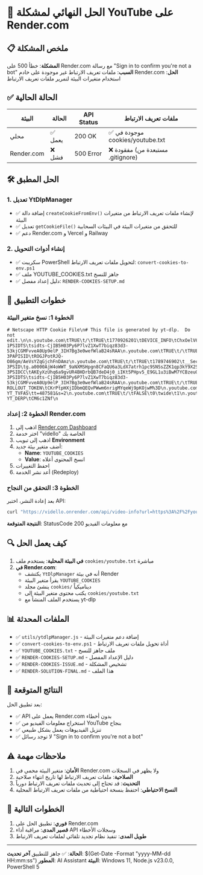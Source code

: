 # 🚀 الحل النهائي لمشكلة YouTube على Render.com

## 📋 ملخص المشكلة

**المشكلة**: خطأ 500 على Render.com مع رسالة "Sign in to confirm you're not a bot"
**السبب**: ملفات تعريف الارتباط غير موجودة على خادم Render.com
**الحل**: استخدام متغيرات البيئة لتمرير ملفات تعريف الارتباط

## ✅ الحالة الحالية

| البيئة | الحالة | API Status | ملفات تعريف الارتباط |
|--------|--------|------------|----------------------|
| محلي | ✅ يعمل | 200 OK | ✅ موجودة في cookies/youtube.txt |
| Render.com | ❌ فشل | 500 Error | ❌ مفقودة (مستبعدة من .gitignore) |

## 🛠️ الحل المطبق

### 1. تعديل YtDlpManager
- ✅ إضافة دالة `createCookieFromEnv()` لإنشاء ملفات تعريف الارتباط من متغيرات البيئة
- ✅ تعديل `getCookieFile()` للتحقق من متغيرات البيئة في البيئات السحابية
- ✅ دعم Render.com و Vercel و Railway

### 2. إنشاء أدوات التحويل
- ✅ سكريبت PowerShell لتحويل ملفات تعريف الارتباط: `convert-cookies-to-env.ps1`
- ✅ ملف YOUTUBE_COOKIES.txt جاهز للنسخ
- ✅ دليل إعداد مفصل: `RENDER-COOKIES-SETUP.md`

## 📝 خطوات التطبيق

### الخطوة 1: نسخ متغير البيئة
```
# Netscape HTTP Cookie File\n# This file is generated by yt-dlp.  Do not edit.\n\n.youtube.com\tTRUE\t/\tTRUE\t1770926201\tDEVICE_INFO\tChxOelV6T0RreU5UVTVOak14TXpFek5UZzJPUT09EPnEg8UGGOPJ/sQG\n.youtube.com\tTRUE\t/\tTRUE\t1755376000\tGPS\t1\n.youtube.com\tTRUE\t/\tFALSE\t0\tPREF\ttz=UTC&f5=20000&f7=100&f4=4010000&hl=en\n.youtube.com\tTRUE\t/\tTRUE\t0\tSOCS\tCAI\n.youtube.com\tTRUE\t/\tTRUE\t1770926201\tVISITOR_INFO1_LIVE\tSVw2wypqibc\n.youtube.com\tTRUE\t/\tTRUE\t1770926201\tVISITOR_PRIVACY_METADATA\tCgJNQRIEGgAgGQ%3D%3D\n.youtube.com\tTRUE\t/\tTRUE\t0\tYSC\tKH2NMTfgKbw\n.youtube.com\tTRUE\t/\tTRUE\t1786827874\t__Secure-1PSIDTS\tsidts-CjIB5H03Py6P7lvZ1XwT7biqz83d3-53kjCGMFvveA0Up9elP_3IH7Bg3e0wefWlaB24sRAA\n.youtube.com\tTRUE\t/\tTRUE\t1789746902\t__Secure-3PAPISID\tROGJPotRJQ-O86gm/AeVsYZqGjchFnDAmz\n.youtube.com\tTRUE\t/\tTRUE\t1789746902\t__Secure-3PSID\tg.a0000AjW4oWWT_9aNXMSHpgn8CFaQU6a3LdX7atrh1pc9SNSsZZK1qp3kY9X2Sofcfo3pyDRIgACgYKAc0SARYSFQHGX2Mi_X0g0pSrtUmY3WdCd9APdBoVAUF8yKqMg0DEy_YMEj9JYfr3hcej0076\n.youtube.com\tTRUE\t/\tTRUE\t1786828248\t__Secure-3PSIDCC\tAKEyXzUhq6a9gvUR4BHDrbQB7deD4j0_iIKt5PHpv5_E9GL1u3iBwM7YCBzeuOfh6HKjpTxAMNRT\n.youtube.com\tTRUE\t/\tTRUE\t1786827874\t__Secure-3PSIDTS\tsidts-CjIB5H03Py6P7lvZ1XwT7biqz83d3-53kjCGMFvveA0Up9elP_3IH7Bg3e0wefWlaB24sRAA\n.youtube.com\tTRUE\t/\tTRUE\t1770858674\t__Secure-ROLLOUT_TOKEN\tCKrPtpHXjIDbmQEQvPWwm6nrigMYqeWj9pKOjwM%3D\n.youtube.com\tTRUE\t/\tTRUE\t1818446201\t__Secure-YT_TVFAS\tt=487581&s=2\n.youtube.com\tTRUE\t/\tFALSE\t0\twide\t1\n.youtube.com\tTRUE\t/tv\tTRUE\t1788206201\t__Secure-YT_DERP\tCM6c1ZNf\n
```

### الخطوة 2: إعداد Render.com
1. اذهب إلى [Render.com Dashboard](https://dashboard.render.com)
2. اختر خدمة "vidello" الخاصة بك
3. اذهب إلى تبويب **Environment**
4. أضف متغير بيئة جديد:
   - **Name**: `YOUTUBE_COOKIES`
   - **Value**: انسخ المحتوى أعلاه
5. احفظ التغييرات
6. أعد نشر الخدمة (Redeploy)

### الخطوة 3: التحقق من النجاح
بعد إعادة النشر، اختبر API:
```bash
curl "https://vidello.onrender.com/api/video-info?url=https%3A%2F%2Fyoutu.be%2FxmBz238Z4NM"
```

**النتيجة المتوقعة**: StatusCode 200 مع معلومات الفيديو

## 🔍 كيف يعمل الحل

1. **في البيئة المحلية**: يستخدم ملف `cookies/youtube.txt` مباشرة
2. **في Render.com**: 
   - يكتشف `YtDlpManager` أنه في بيئة Render
   - يقرأ متغير البيئة `YOUTUBE_COOKIES`
   - ينشئ مجلد `cookies/` ديناميكياً
   - يكتب محتوى متغير البيئة إلى `cookies/youtube.txt`
   - يستخدم الملف المنشأ مع yt-dlp

## 📊 الملفات المحدثة

- ✅ `utils/ytdlpManager.js` - إضافة دعم متغيرات البيئة
- ✅ `convert-cookies-to-env.ps1` - أداة تحويل ملفات تعريف الارتباط
- ✅ `YOUTUBE_COOKIES.txt` - ملف جاهز للنسخ
- ✅ `RENDER-COOKIES-SETUP.md` - دليل الإعداد المفصل
- ✅ `RENDER-COOKIES-ISSUE.md` - تشخيص المشكلة
- ✅ `RENDER-SOLUTION-FINAL.md` - هذا الملف

## 🎯 النتائج المتوقعة

بعد تطبيق الحل:
- ✅ API يعمل على Render.com بدون أخطاء
- ✅ استخراج معلومات الفيديو من YouTube بنجاح
- ✅ تنزيل الفيديوهات يعمل بشكل طبيعي
- ✅ لا توجد رسائل "Sign in to confirm you're not a bot"

## ⚠️ ملاحظات مهمة

1. **الأمان**: متغير البيئة محمي في Render.com ولا يظهر في السجلات
2. **الصلاحية**: ملفات تعريف الارتباط لها تاريخ انتهاء صلاحية
3. **التحديث**: قد تحتاج إلى تحديث ملفات تعريف الارتباط دورياً
4. **النسخ الاحتياطي**: احتفظ بنسخة احتياطية من ملفات تعريف الارتباط المحلية

## 🚀 الخطوات التالية

1. **فوري**: تطبيق الحل على Render.com
2. **قصير المدى**: مراقبة أداء API وسجلات الأخطاء
3. **طويل المدى**: تنفيذ نظام تجديد تلقائي لملفات تعريف الارتباط

---

**الحالة**: ✅ جاهز للتطبيق
**آخر تحديث**: $(Get-Date -Format "yyyy-MM-dd HH:mm:ss")
**المطور**: AI Assistant
**البيئة**: Windows 11, Node.js v23.0.0, PowerShell 5
